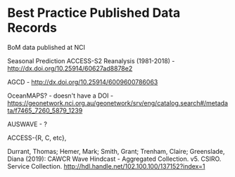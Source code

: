 # Best Practice Published Data Records

BoM data published at NCI  

Seasonal Prediction ACCESS-S2 Reanalysis (1981-2018) - http://dx.doi.org/10.25914/60627ad8878e2

AGCD - http://dx.doi.org/10.25914/6009600786063

OceanMAPS? - doesn't have a DOI - https://geonetwork.nci.org.au/geonetwork/srv/eng/catalog.search#/metadata/f7465_7260_5879_1239

AUSWAVE - ? 

ACCESS-{R, C, etc}, 

Durrant, Thomas; Hemer, Mark; Smith, Grant; Trenham, Claire; Greenslade, Diana (2019): CAWCR Wave Hindcast - Aggregated Collection. v5. CSIRO. Service Collection. http://hdl.handle.net/102.100.100/137152?index=1

